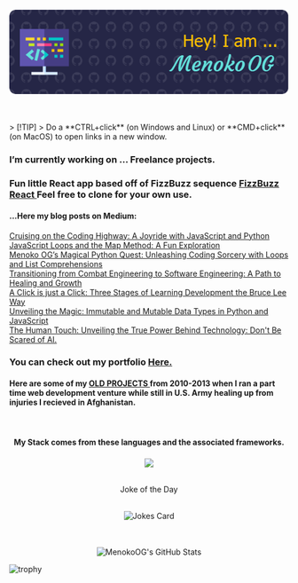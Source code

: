 <span style="display:block;text-align:center"> [![MasterHead](https://github.com/MenokoOG/MenokoOG/blob/main/github-header-image.png)](https://github.com/MenokoOG) </span>

<!--
**MenokoOG/MenokoOG** is a ✨ _special_ ✨ repository because its `README.md` (this file) appears on your GitHub profile.

Here are some ideas to get you started:
Check my progress <a href="https://github.com/MenokoOG/assignments" target="_blank">HERE.</a> 
- 🔭 I’m currently working on ...
- 🌱 I’m currently learning ...
- 👯 I’m looking to collaborate on ...
- 🤔 I’m looking for help with ...
- 💬 Ask me about ...
- 📫 How to reach me: ...
- 😄 Pronouns: ...
- ⚡ Fun fact: ...
<img src="https://img.shields.io/badge/Node%20js-339933?style=for-the-badge&logo=nodedotjs&logoColor=white" /> <img src="https://img.shields.io/badge/Express%20js-000000?style=for-the-badge&logo=express&logoColor=white" /><img src="https://img.shields.io/badge/MongoDB-4EA94B?style=for-the-badge&logo=mongodb&logoColor=white" /> <img src="https://img.shields.io/badge/MySQL-005C84?style=for-the-badge&logo=mysql&logoColor=white" /> <img src="https://img.shields.io/badge/firebase-ffca28?style=for-the-badge&logo=firebase&logoColor=black" /> <img src="https://img.shields.io/badge/Postman-FF6C37?style=for-the-badge&logo=Postman&logoColor=white" /> <img src="https://img.shields.io/badge/Insomnia-5849be?style=for-the-badge&logo=Insomnia&logoColor=white" /><img src="https://img.shields.io/badge/React-20232A?style=for-the-badge&logo=react&logoColor=61DAFB" /> <img src="https://img.shields.io/badge/Vite-B73BFE?style=for-the-badge&logo=vite&logoColor=FFD62E" />   <img src="https://img.shields.io/badge/Flask-000000?style=for-the-badge&logo=flask&logoColor=white" /><img src="https://img.shields.io/badge/Jira-0052CC?style=for-the-badge&logo=Jira&logoColor=white" /> <img src="https://img.shields.io/badge/VSCode-0078D4?style=for-the-badge&logo=visual%20studio%20code&logoColor=white" /> <img src="https://img.shields.io/badge/sublime_text-%23575757.svg?&style=for-the-badge&logo=sublime-text&logoColor=important" /> <img src="https://img.shields.io/badge/PyCharm-000000.svg?&style=for-the-badge&logo=PyCharm&logoColor=white" /> <img src="https://img.shields.io/badge/Jupyter-F37626.svg?&style=for-the-badge&logo=Jupyter&logoColor=white" /> <img src="https://img.shields.io/badge/conda-342B029.svg?&style=for-the-badge&logo=anaconda&logoColor=white" /> <img src="https://img.shields.io/badge/Adobe%20Creative%20Cloud-DA1F26?style=for-the-badge&logo=Adobe%20Creative%20Cloud&logoColor=white" />
<p><h4> - 🔭 I’m currently working on ...A.I.Engineer path course with Scrimba on the weekends when not buried in full stack studies. <h4/>
<div align="center"> </div>
-->

<br/>
<br/>
> [!TIP]
> Do a **CTRL+click** (on Windows and Linux) or **CMD+click** (on MacOS) to open links in a new window.
<br/>


 <h3>I’m currently working on ... Freelance projects. </h3>


<h3>Fun little React app based off of FizzBuzz sequence <a href="https://github.com/MenokoOG/fizzbuzz-react" target="_blank">FizzBuzz React </a>Feel free to clone for your own use. </h3>


<h4>...Here my blog posts on Medium:</h4>
   
 <a href="https://medium.com/@jefftkddan/cruising-on-the-coding-highway-a-joyride-with-javascript-and-python-d28a1a4ea109" target="_blank">Cruising on the Coding Highway: A Joyride with JavaScript and Python</a>  
 <a href="https://medium.com/@jefftkddan/javascript-loops-and-the-map-method-a-fun-exploration-cb672439e94d" target="_blank">JavaScript Loops and the Map Method: A Fun Exploration</a>
 <br/>
 <a href="https://medium.com/@jefftkddan/menoko-ogs-magical-python-quest-unleashing-coding-sorcery-with-loops-and-list-comprehensions-22c3e8a0ab99" target="_blank">Menoko OG’s Magical Python Quest: Unleashing Coding Sorcery with Loops and List Comprehensions</a>
<br/>
<a href="https://medium.com/@jefftkddan/transitioning-from-combat-engineering-to-software-engineering-a-path-to-healing-and-growth-1be494cd7d18" target="_blank">Transitioning from Combat Engineering to Software Engineering: A Path to Healing and Growth</a>
<br/>
<a href="https://medium.com/@jefftkddan/a-click-is-just-a-click-three-stages-of-learning-development-the-bruce-lee-way-1a374d9efab9" target="_blank">A Click is just a Click: Three Stages of Learning Development the Bruce Lee Way</a>
<br/>
<a href="https://medium.com/@jefftkddan/title-unveiling-the-magic-immutable-and-mutable-data-types-in-python-and-javascript-3811cc451b9b" target="_blank">Unveiling the Magic: Immutable and Mutable Data Types in Python and JavaScript</a>
<br/>
<a href="https://medium.com/@jefftkddan/the-human-touch-unveiling-the-true-power-behind-technology-dont-be-scared-of-ai-ef6fe5fd88bc" target="_blank">The Human Touch: Unveiling the True Power Behind Technology: Don't Be Scared of AI.</a>


 
 
 
 ### You can check out my portfolio <a href="https://ljefferson-menoko-site.netlify.app/" target="_blank">Here.</a> 

####  Here are some of my <a href="https://menokoog.github.io/Past-Web-Projects-for-Clients/" target="_blank">OLD PROJECTS </a> from 2010-2013 when I ran a part time web development venture while still in U.S. Army healing up from injuries I recieved in Afghanistan.

<!--<h4> Here is my online <a href="https://menokoog.github.io/menoko_resume/" target="_blank">RESUME.</a>, a work in progress. </h4> -->

<br/>

#### <div align="center"><p align="center">My Stack comes from these languages and the associated frameworks.</p>  </div>
<div><p align="center"><a href="https://github.com/anuraghazra/convoychat">
  <img height=200 align="center" src="https://github-readme-stats-alpha-ten-56.vercel.app/api/top-langs?username=MenokoOG&langs_count=15&hide_progress=true" />
</a></p>
</div>
<!-- <div align="center"><p><img src="https://img.shields.io/badge/HTML5-E34F26?style=for-the-badge&logo=html5&logoColor=white" /> <img src="https://img.shields.io/badge/CSS3-1572B6?style=for-the-badge&logo=css3&logoColor=white" /> <img src="https://img.shields.io/badge/JavaScript-323330?style=for-the-badge&logo=javascript&logoColor=F7DF1E" /> <img src="https://img.shields.io/badge/Python-FFD43B?style=for-the-badge&logo=python&logoColor=blue" /> <p/></div> -->
  


<br/>


<!-- Markdown -->
<div align="center"> Joke of the Day
<br/>
<br/>
  
![Jokes Card](https://readme-jokes.vercel.app/api?hideBorder)  
 </div> 

<br/>
<br/>

<div align="center">
    <img src="https://github-profile-summary-cards.vercel.app/api/cards/profile-details?username=MenokoOG&theme=github_dark" alt="MenokoOG's GitHub Stats"/>
</div>


 ![trophy](https://github-profile-trophy.vercel.app/?username=MenokoOG&theme=juicyfresh)
 





